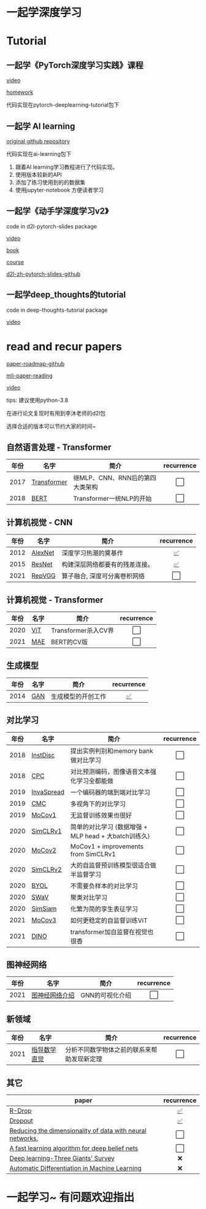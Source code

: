 # 一起学深度学习

# Tutorial
## 一起学《PyTorch深度学习实践》课程
[video](https://www.bilibili.com/video/BV1Y7411d7Ys/?p=1&vd_source=e472d54fbaf4a2a11e9526662ac3a29b)

[homework](https://blog.csdn.net/bit452/category_10569531.html)

代码实现在pytorch-deeplearning-tutorial包下

## 一起学 AI learning
[original github repository](https://github.com/apachecn/ailearning)

代码实现在ai-learning包下

1. 跟着AI learning学习教程进行了代码实现。
2. 使用版本较新的API 
3. 添加了练习使用到的的数据集
4. 使用jupyter-notebook 方便读者学习

## 一起学《动手学深度学习v2》

code in d2l-pytorch-slides package

[video](https://space.bilibili.com/1567748478/channel/seriesdetail?sid=358497)

[book](https://zh-v2.d2l.ai/index.html#)

[course](https://course.d2l.ai/zh-v2/)

[d2l-zh-pytorch-slides-github](https://github.com/d2l-ai/d2l-zh-pytorch-slides)

## 一起学deep_thoughts的tutorial

code in deep-thoughts-tutorial package

[video](https://space.bilibili.com/373596439/channel/collectiondetail?sid=57707&ctype=0)

# read and recur papers  
[paper-roadmap-github](https://github.com/floodsung/Deep-Learning-Papers-Reading-Roadmap)

[mli-paper-reading](https://github.com/mli/paper-reading)

[video](https://space.bilibili.com/1567748478/channel/collectiondetail?sid=32744)

tips:
建议使用python-3.8 

在进行论文复现时有用到李沐老师的d2l包

选择合适的版本可以节约大家的时间~

## 自然语言处理 - Transformer
|  年份 | 名字                                                         | 简介                 |  recurrence  |
| ---- | ------------------------------------------------------------ | -------------------- |  :----:  |
| 2017 | [Transformer](https://arxiv.org/pdf/1706.03762.pdf)  | 	继MLP、CNN、RNN后的第四大类架构 |  ⬜  |
| 2018 | [BERT](https://arxiv.org/pdf/1810.04805.pdf)  | Transformer一统NLP的开始 |  ⬜  |

## 计算机视觉 - CNN
|  年份 | 名字                                                         | 简介                 |  recurrence  |
| ---- | ------------------------------------------------------------ | -------------------- |  :----:  |
| 2012 | [AlexNet](https://proceedings.neurips.cc/paper/2012/file/c399862d3b9d6b76c8436e924a68c45b-Paper.pdf)  | 深度学习热潮的奠基作 |  [✅](https://github.com/xiamingtx/DeepLearningTutorial/blob/main/papers-recurrence/AlexNet.ipynb)  |
| 2015 | [ResNet](https://arxiv.org/pdf/1512.03385.pdf)  | 	构建深层网络都要有的残差连接。 |  [✅](https://github.com/xiamingtx/DeepLearningTutorial/blob/main/papers-recurrence/ResNet.ipynb)  |
| 2021 | [RepVGG](https://arxiv.org/pdf/2101.03697.pdf) | 算子融合, 深度可分离卷积网络  |  ⬜  |

## 计算机视觉 - Transformer
|  年份 | 名字                                                         | 简介                 |  recurrence  |
| ---- | ------------------------------------------------------------ | -------------------- |  :----:  |
| 2020 | [ViT](https://arxiv.org/pdf/2010.11929.pdf)  | Transformer杀入CV界 |  ⬜  |
| 2021 | [MAE](https://arxiv.org/pdf/2111.06377.pdf)  | 	BERT的CV版 |  ⬜  |

## 生成模型
|  年份 | 名字                                                         | 简介                 |  recurrence  |
| ---- | ------------------------------------------------------------ | -------------------- |  :----:  |
| 2014 | [GAN](https://proceedings.neurips.cc/paper/2014/file/5ca3e9b122f61f8f06494c97b1afccf3-Paper.pdf)  | 	生成模型的开创工作 |  [✅](https://github.com/xiamingtx/DeepLearningTutorial/blob/main/papers-recurrence/GAN.ipynb)  |

## 对比学习
|  年份 | 名字                                                         | 简介                 |  recurrence  |
| ---- | ------------------------------------------------------------ | -------------------- |  :----:  |
| 2018 | [InstDisc](https://arxiv.org/pdf/1805.01978.pdf) | 提出实例判别和memory bank做对比学习  |  ⬜  |            
| 2018 | [CPC](https://arxiv.org/pdf/1807.03748.pdf) | 对比预测编码，图像语音文本强化学习全都能做   |  ⬜  |              
| 2019 | [InvaSpread](https://arxiv.org/pdf/1904.03436.pdf) | 一个编码器的端到端对比学习  |  ⬜  |           
| 2019 |  [CMC](https://arxiv.org/pdf/1906.05849.pdf) | 多视角下的对比学习  |  ⬜  |              
| 2019 | [MoCov1](https://arxiv.org/pdf/1911.05722.pdf) | 无监督训练效果也很好  |  ⬜  |                  
| 2020 |  [SimCLRv1](https://arxiv.org/pdf/2002.05709.pdf) |  简单的对比学习 (数据增强 + MLP head + 大batch训练久)  |  ⬜  |          
| 2020 | [MoCov2](https://arxiv.org/pdf/2003.04297.pdf) | MoCov1 + improvements from SimCLRv1  |  ⬜  |              
| 2020 |  [SimCLRv2](https://arxiv.org/pdf/2006.10029.pdf) | 大的自监督预训练模型很适合做半监督学习  |  ⬜  |        
| 2020 |  [BYOL](https://arxiv.org/pdf/2006.07733.pdf) | 不需要负样本的对比学习  |  ⬜  |                   
| 2020 |  [SWaV](https://arxiv.org/pdf/2006.09882.pdf) | 聚类对比学习  |  ⬜  |                   
| 2020 |  [SimSiam](https://arxiv.org/pdf/2011.10566.pdf) | 化繁为简的孪生表征学习  |  ⬜  |              
| 2021 | [MoCov3](https://arxiv.org/pdf/2104.02057.pdf) | 如何更稳定的自监督训练ViT  |  ⬜  |           
| 2021 |  [DINO](https://arxiv.org/pdf/2104.14294.pdf) | transformer加自监督在视觉也很香  |  ⬜  |             

## 图神经网络
|  年份 | 名字                                                         | 简介                 |  recurrence  |
| ---- | ------------------------------------------------------------ | -------------------- |  :----:  |
| 2021 | [图神经网络介绍](https://distill.pub/2021/gnn-intro/)  | 	GNN的可视化介绍 |  ⬜  |

## 新领域
|  年份 | 名字                                                         | 简介                 |  recurrence  |
| ---- | ------------------------------------------------------------ | -------------------- |  :----:  |
| 2021 | [指导数学直觉](https://www.nature.com/articles/s41586-021-04086-x.pdf)  | 	分析不同数学物体之前的联系来帮助发现新定理 |  ⬜  |

## 其它
|  paper  |  recurrence  |
|  ----  |  :----:  |
|  [R-Drop](https://arxiv.org/pdf/2106.14448.pdf)  |  [✅](https://github.com/xiamingtx/DeepLearningTutorial/blob/main/deep-thoughts-tutorial/dropout.ipynb)  |
|  [Dropout](https://www.cs.toronto.edu/~hinton/absps/JMLRdropout.pdf) |  [✅](https://github.com/xiamingtx/DeepLearningTutorial/blob/main/deep-thoughts-tutorial/dropout.ipynb) |
|  [Reducing the dimensionality of data with neural networks.](http://www.cs.toronto.edu/~hinton/absps/science_som.pdf)  |  ⬜  |
|  [A fast learning algorithm for deep belief nets](http://www.cs.toronto.edu/~hinton/absps/ncfast.pdf)  |  ⬜  |
|  [Deep learning-Three Giants' Survey](http://www.cs.toronto.edu/~hinton/absps/NatureDeepReview.pdf)  |  ❌  | 
|  [Automatic Differentiation in Machine Learning](https://www.jmlr.org/papers/volume18/17-468/17-468.pdf)  |  ❌  |

# 一起学习~ 有问题欢迎指出